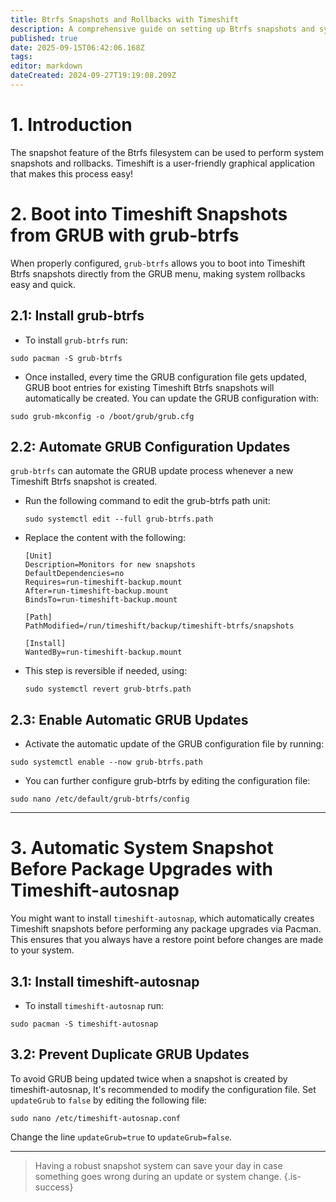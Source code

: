 ```yaml
---
title: Btrfs Snapshots and Rollbacks with Timeshift 
description: A comprehensive guide on setting up Btrfs snapshots and system rollbacks using Timeshift
published: true
date: 2025-09-15T06:42:06.168Z
tags: 
editor: markdown
dateCreated: 2024-09-27T19:19:08.209Z
---
```


# 1. Introduction  
The snapshot feature of the Btrfs filesystem can be used to perform system snapshots and rollbacks. Timeshift is a user-friendly graphical application that makes this process easy!


# 2. Boot into Timeshift Snapshots from GRUB with grub-btrfs

When properly configured, `grub-btrfs` allows you to boot into Timeshift Btrfs snapshots directly from the GRUB menu, making system rollbacks easy and quick.

## 2.1: Install grub-btrfs
- To install `grub-btrfs` run:
```
sudo pacman -S grub-btrfs
```
- Once installed, every time the GRUB configuration file gets updated, GRUB boot entries for existing Timeshift Btrfs snapshots will automatically be created. You can update the GRUB configuration with:
```
sudo grub-mkconfig -o /boot/grub/grub.cfg
```

## 2.2: Automate GRUB Configuration Updates
`grub-btrfs` can automate the GRUB update process whenever a new Timeshift Btrfs snapshot is created.

- Run the following command to edit the grub-btrfs path unit:

   ```
   sudo systemctl edit --full grub-btrfs.path
   ```
   
- Replace the content with the following:
   ```
   [Unit]
   Description=Monitors for new snapshots
   DefaultDependencies=no
   Requires=run-timeshift-backup.mount
   After=run-timeshift-backup.mount
   BindsTo=run-timeshift-backup.mount

   [Path]
   PathModified=/run/timeshift/backup/timeshift-btrfs/snapshots

   [Install]
   WantedBy=run-timeshift-backup.mount
   ```

- This step is reversible if needed, using:
   ```
   sudo systemctl revert grub-btrfs.path
   ```

## 2.3: Enable Automatic GRUB Updates
- Activate the automatic update of the GRUB configuration file by running:
```
sudo systemctl enable --now grub-btrfs.path
```

- You can further configure grub-btrfs by editing the configuration file:
```
sudo nano /etc/default/grub-btrfs/config
```

---

# 3. Automatic System Snapshot Before Package Upgrades with Timeshift-autosnap

You might want to install `timeshift-autosnap`, which automatically creates Timeshift snapshots before performing any package upgrades via Pacman. This ensures that you always have a restore point before changes are made to your system.

## 3.1: Install timeshift-autosnap
- To install `timeshift-autosnap` run:
```
sudo pacman -S timeshift-autosnap
```

## 3.2: Prevent Duplicate GRUB Updates
To avoid GRUB being updated twice when a snapshot is created by timeshift-autosnap, It's recommended to modify the configuration file. Set `updateGrub` to `false` by editing the following file:
```
sudo nano /etc/timeshift-autosnap.conf
```

Change the line `updateGrub=true` to `updateGrub=false`.

---

> Having a robust snapshot system can save your day in case something goes wrong during an update or system change. 
{.is-success}

